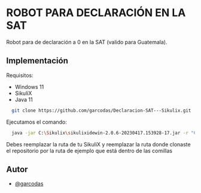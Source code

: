 

# ROBOT PARA DECLARACIÓN EN LA SAT

Robot para de declaración a 0 en la SAT (valido para Guatemala).




## Implementación

Requisitos:

- Windows 11
- SikuliX
- Java 11

```bash
  git clone https://github.com/garcodas/Declaracion-SAT---Sikulix.git
```
Ejecutamos el comando:

```bash
  java -jar C:\Sikulix\sikulixidewin-2.0.6-20230417.153928-17.jar -r "C:\Users\UsuarioWindows\declaracion_sat.sikuli
```
Debes reemplazar la ruta de tu SikuliX y reemplazar la ruta donde clonaste el repositorio por la ruta de ejemplo que está dentro de las comillas


## Autor

- [@garcodas](https://github.com/garcodas/)

